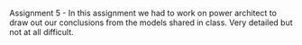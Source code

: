 Assignment 5 - In this assignment we had to work on power architect to draw out our conclusions from the models shared in class.
Very detailed but not at all difficult.
